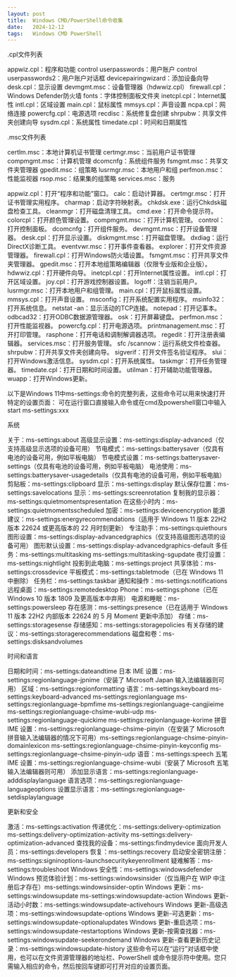 ```yaml
---
layout: post
title:  Windows CMD/PowerShell命令收集
date:   2024-12-12
tags:   Windows CMD PowerShell
---
```


.cpl文件列表

appwiz.cpl：程序和功能
control userpasswords：用户账户
control userpasswords2：用户账户对话框
devicepairingwizard：添加设备向导
desk.cpl：显示设置
devmgmt.msc：设备管理器（hdwwiz.cpl）
firewall.cpl：Windows Defender防火墙
fonts：字体控制面板文件夹
inetcpl.cpl：Internet属性
intl.cpl：区域设置
main.cpl：鼠标属性
mmsys.cpl：声音设置
ncpa.cpl：网络连接
powercfg.cpl：电源选项
recdisc：系统修复盘创建
shrpubw：共享文件夹创建向导
sysdm.cpl：系统属性
timedate.cpl：时间和日期属性

.msc文件列表

certlm.msc：本地计算机证书管理
certmgr.msc：当前用户证书管理
compmgmt.msc：计算机管理
dcomcnfg：系统组件服务
fsmgmt.msc：共享文件夹管理器
gpedit.msc：组策略
lusrmgr.msc：本地用户和组
perfmon.msc：性能监视器
rsop.msc：结果集的组策略
services.msc：服务

appwiz.cpl：打开“程序和功能”窗口。
calc：启动计算器。
certmgr.msc：打开证书管理实用程序。
charmap：启动字符映射表。
chkdsk.exe：运行Chkdsk磁盘检查工具。
cleanmgr：打开磁盘清理工具。
cmd.exe：打开命令提示符。
colorcpl：打开颜色管理设置。
compmgmt.msc：打开计算机管理。
control：打开控制面板。
dcomcnfg：打开组件服务。
devmgmt.msc：打开设备管理器。
desk.cpl：打开显示设置。
diskmgmt.msc：打开磁盘管理。
dxdiag：运行DirectX诊断工具。
eventvwr.msc：打开事件查看器。
explorer：打开文件资源管理器。
firewall.cpl：打开Windows防火墙设置。
fsmgmt.msc：打开共享文件夹管理器。
gpedit.msc：打开本地组策略编辑器（仅限专业版和企业版）。
hdwwiz.cpl：打开硬件向导。
inetcpl.cpl：打开Internet属性设置。
intl.cpl：打开区域设置。
joy.cpl：打开游戏控制器设置。
logoff：注销当前用户。
lusrmgr.msc：打开本地用户和组管理。
main.cpl：打开鼠标属性设置。
mmsys.cpl：打开声音设置。
msconfig：打开系统配置实用程序。
msinfo32：打开系统信息。
netstat -an：显示活动的TCP连接。
notepad：打开记事本。
odbcad32：打开ODBC数据源管理器。
osk：打开屏幕键盘。
perfmon.msc：打开性能监视器。
powercfg.cpl：打开电源选项。
printmanagement.msc：打开打印管理。
rasphone：打开电话和调制解调器选项。
regedit：打开注册表编辑器。
services.msc：打开服务管理。
sfc /scannow：运行系统文件检查器。
shrpubw：打开共享文件夹创建向导。
sigverif：打开文件签名验证程序。
slui：打开Windows激活信息。
sysdm.cpl：打开系统属性。
taskmgr：打开任务管理器。
timedate.cpl：打开日期和时间设置。
utilman：打开辅助功能管理器。
wuapp：打开Windows更新。

以下是Windows 11中ms-settings:命令的完整列表，这些命令可以用来快速打开特定的设置页面：
可在运行窗口直接输入命令或在cmd及powershell窗口中输入 start ms-settings:xxx

系统

关于：ms-settings:about
高级显示设置：ms-settings:display-advanced（仅支持高级显示选项的设备可用）
节电模式：ms-settings:batterysaver（仅具有电池的设备可用，例如平板电脑）
节电模式设置：ms-settings:batterysaver-settings（仅具有电池的设备可用，例如平板电脑）
电池使用：ms-settings:batterysaver-usagedetails（仅具有电池的设备可用，例如平板电脑）
剪贴板：ms-settings:clipboard
显示：ms-settings:display
默认保存位置：ms-settings:savelocations
显示：ms-settings:screenrotation
复制我的显示器：ms-settings:quietmomentspresentation
在这些小时内：ms-settings:quietmomentsscheduled
加密：ms-settings:deviceencryption
能源建议：ms-settings:energyrecommendations（适用于 Windows 11 版本 22H2 版本 22624 或更高版本的 22 月时刻更新）
专注助手：ms-settings:quiethours
图形设置：ms-settings:display-advancedgraphics（仅支持高级图形选项的设备可用）
图形默认设置：ms-settings:display-advancedgraphics-default
多任务：ms-settings:multitasking ms-settings:multitasking-sgupdate
夜灯设置：ms-settings:nightlight
投影到此电脑：ms-settings:project
共享体验：ms-settings:crossdevice
平板模式：ms-settings:tabletmode（已在 Windows 11 中删除）
任务栏：ms-settings:taskbar
通知和操作：ms-settings:notifications
远程桌面：ms-settings:remotedesktop
Phone：ms-settings:phone（已在 Windows 10 版本 1809 及更高版本中弃用）
电源和睡眠：ms-settings:powersleep
存在感测：ms-settings:presence（已在适用于 Windows 11 版本 22H2 内部版本 22624 的 5 月 Moment 更新中添加）
存储：ms-settings:storagesense
存储感知：ms-settings:storagepolicies
有关存储的建议：ms-settings:storagerecommendations
磁盘和卷：ms-settings:disksandvolumes

时间和语言

日期和时间：ms-settings:dateandtime
日本 IME 设置：ms-settings:regionlanguage-jpnime（安装了 Microsoft Japan 输入法编辑器则可用）
区域：ms-settings:regionformatting
语言：ms-settings:keyboard ms-settings:keyboard-advanced ms-settings:regionlanguage ms-settings:regionlanguage-bpmfime ms-settings:regionlanguage-cangjieime ms-settings:regionlanguage-chsime-wubi-udp ms-settings:regionlanguage-quickime ms-settings:regionlanguage-korime
拼音 IME 设置：ms-settings:regionlanguage-chsime-pinyin（在安装了 Microsoft 拼音输入法编辑器的情况下可用）ms-settings:regionlanguage-chsime-pinyin-domainlexicon ms-settings:regionlanguage-chsime-pinyin-keyconfig ms-settings:regionlanguage-chsime-pinyin-udp
语音：ms-settings:speech
五笔 IME 设置：ms-settings:regionlanguage-chsime-wubi（安装了 Microsoft 五笔输入法编辑器则可用）
添加显示语言：ms-settings:regionlanguage-adddisplaylanguage
语言选项：ms-settings:regionlanguage-languageoptions
设置显示语言：ms-settings:regionlanguage-setdisplaylanguage

更新和安全

激活：ms-settings:activation
传递优化：ms-settings:delivery-optimization ms-settings:delivery-optimization-activity ms-settings:delivery-optimization-advanced
查找我的设备：ms-settings:findmydevice
面向开发人员：ms-settings:developers
恢复：ms-settings:recovery
启动安全密钥注册：ms-settings:signinoptions-launchsecuritykeyenrollment
疑难解答：ms-settings:troubleshoot
Windows 安全性：ms-settings:windowsdefender
Windows 预览体验计划：ms-settings:windowsinsider（仅当用户在 WIP 中注册后才存在）ms-settings:windowsinsider-optin
Windows 更新：ms-settings:windowsupdate ms-settings:windowsupdate-action
Windows 更新-活动小时数：ms-settings:windowsupdate-activehours
Windows 更新-高级选项：ms-settings:windowsupdate-options
Windows 更新-可选更新：ms-settings:windowsupdate-optionalupdates
Windows 更新-重启选项：ms-settings:windowsupdate-restartoptions
Windows 更新-按需查找器：ms-settings:windowsupdate-seekerondemand
Windows 更新-查看更新历史记录：ms-settings:windowsupdate-history
这些命令可以在“运行”对话框中使用，也可以在文件资源管理器的地址栏、PowerShell 或命令提示符中使用。您只需输入相应的命令，然后按回车键即可打开对应的设置页面。